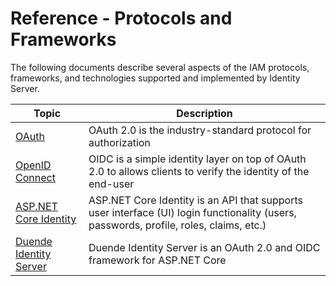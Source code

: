 # Reference - Protocols and Frameworks

The following documents describe several aspects of the IAM protocols, frameworks, and technologies supported and implemented by Identity Server.

| Topic | Description |
| - | - |
| [OAuth](oauth.md) | OAuth 2.0 is the industry-standard protocol for authorization |
| [OpenID Connect](oidc.md) | OIDC is a simple identity layer on top of OAuth 2.0 to allows clients to verify the identity of the end-user |
| [ASP.NET Core Identity](aspnetidentity.md) | ASP.NET Core Identity is an API that supports user interface (UI) login functionality (users, passwords, profile, roles, claims, etc.) |
| [Duende Identity Server](duende.md) | Duende Identity Server is an OAuth 2.0 and OIDC framework for ASP.NET Core |

